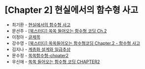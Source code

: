 # [Chapter 2] 현실에서의 함수형 사고

- 최기환 - [현실에서의 함수형 사고](https://circular-error-a3d.notion.site/2731d29b84764058b226e3d073abce00?pvs=4)
- 문선주 - [[북스터디] 쏙쏙 들어오는 함수형 코딩 Ch.2](https://moonsun-blog.vercel.app/function-2)
- 이정아 - [글제목](링크)
- 강수영 - [[북스터디] 쏙쏙들어오는 함수형코딩 Chapter.2 - 함수형 사고](https://velog.io/@sooyoung15928/%EB%B6%81%EC%8A%A4%ED%84%B0%EB%94%94-%EC%8F%99%EC%8F%99%EB%93%A4%EC%96%B4%EC%98%A4%EB%8A%94-%ED%95%A8%EC%88%98%ED%98%95%EC%BD%94%EB%94%A9-Chapter.2-%ED%95%A8%EC%88%98%ED%98%95-%EC%82%AC%EA%B3%A0)
- 김지나 - [계층화 설계와 일급추상](https://ripe-curio-e9a.notion.site/chap2-d3c4d78d18ce45f98e2a208c04233225?pvs=4)
- 문수정 - [쏙쏙함수형-chpater2](https://velog.io/@coffeeeee/chapter2)
- 우신애 - [쏙쏙 들어오는 함수형 코딩 CHAPTER2](https://velog.io/@wooshinae/%EC%8F%99%EC%8F%99-%EB%93%A4%EC%96%B4%EC%98%A4%EB%8A%94-%ED%95%A8%EC%88%98%ED%98%95%EC%BD%94%EB%94%A9-CHAPTER2)
